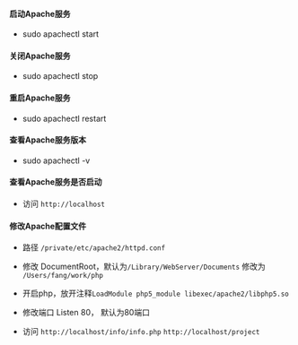 #### 启动Apache服务
- sudo apachectl start

#### 关闭Apache服务
- sudo apachectl stop

#### 重启Apache服务
- sudo apachectl restart

#### 查看Apache服务版本
- sudo apachectl -v

#### 查看Apache服务是否启动
* 访问 `http://localhost`

#### 修改Apache配置文件
- 路径 `/private/etc/apache2/httpd.conf`

* 修改 DocumentRoot，默认为`/Library/WebServer/Documents` 修改为 `/Users/fang/work/php`

* 开启php，放开注释`LoadModule php5_module libexec/apache2/libphp5.so`

* 修改端口 Listen 80， 默认为80端口

* 访问 `http://localhost/info/info.php` `http://localhost/project`
